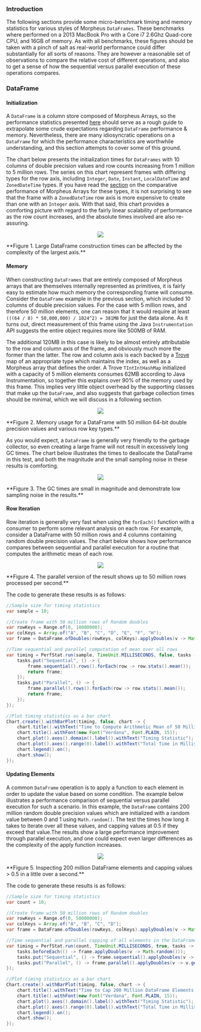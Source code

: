 ### Introduction

The following sections provide some micro-benchmark timing and memory statistics for various 
styles of Morpheus `DataFrames`. These benchmarks where performed on a 2013 MacBook Pro with a 
Core i7 2.6Ghz Quad-core CPU, and 16GB of memory. As with all benchmarks, these figures should 
be taken with a pinch of salt as real-world performance could differ substantially for all sorts 
of reasons. They are however a reasonable set of observations to compare the relative cost of 
different operations, and also to get a sense of how the sequential versus parallel execution 
of these operations compares.

### DataFrame
#### Initialization

A `DataFrame` is a column store composed of Morpheus Arrays, so the performance statistics presented
[here](./arrays) should serve as a rough guide to extrapolate some crude expectations regarding 
`DataFrame` performance & memory. Nevertheless, there are many idiosyncratic operations on a `DataFrame`
for which the performance characteristics are worthwhile understanding, and this section attempts to
cover some of this ground.

The chart below presents the initialization times for `DataFrames` with 10 columns of double precision
values and row counts increasing from 1 million to 5 million rows. The series on this chart represent 
frames with differing types for the row axis, including `Integer`, `Date`, `Instant`, `LocalDateTime` 
and `ZonedDateTime` types. If you have read the [section](./arrays) on the comparative performance 
of Morpheus Arrays for these types, it is not surprising to see that the frame with a `ZonedDateTime` 
row axis is more expensive to create than one with an `Integer` axis. With that said, this chart
provides a comforting picture with regard to the fairly linear scalability of performance as the 
row count increases, and the absolute times involved are also re-assuring.

<p align="center">
    <img class="chart img-fluid" src="/images/morpheus/frame/data-frame-init-times.png"/>
</p>
**Figure 1. Large DataFrame construction times can be affected by the complexity of the largest axis.**

#### Memory

When constructing `DataFrames` that are entirely composed of Morpheus arrays that are themselves
internally represented as primitives, it is fairly easy to estimate how much memory the corresponding 
frame will consume. Consider the `DataFrame` example in the previous section, which included 10 columns
of double precision values. For the case with 5 million rows, and therefore 50 million elements, one 
can reason that it would require at least `(((64 / 8) * 50,000,000) / 1024^2) = 381MB` for just the 
data alone. As it turns out, direct measurement of this frame using the Java `Instrumentation` API 
suggests the entire object requires more like 500MB of RAM. 

The additional 120MB in this case is likely to be almost entirely attributable to the row and column 
axis of the frame, and obviously much more the former than the latter. The row and column axis is 
each backed by a [Trove](http://trove.starlight-systems.com/) map of an appropriate type which maintains 
the index, as well as a Morpheus array that defines the order. A Trove `TIntIntHashMap` initialized with 
a capacity of 5 million elements consumes 62MB according to Java Instrumentation, so together this 
explains over 90% of the memory used by this frame. This implies very little object overhead by the 
supporting classes that make up the `DataFrame`, and also suggests that garbage collection times 
should be minimal, which we will discuss in a following section.

<p align="center">
    <img class="chart img-fluid" src="/images/morpheus/frame/data-frame-memory.png"/>
</p>
**Figure 2. Memory usage for a DataFrame with 50 million 64-bit double precision values and various row key types.** 

As you would expect, a `DataFrame` is generally very friendly to the garbage collector, so even creating 
a large frame will not result in excessively long GC times. The chart below illustrates the times to 
deallocate the DataFrame in this test, and both the magnitude and the small sampling noise in these
results is comforting.

<p align="center">
    <img class="chart img-fluid" src="/images/morpheus/frame/data-frame-gc-times.png"/>
</p>
**Figure 3. The GC times are small in magnitude and demonstrate low sampling noise in the results.** 

#### Row Iteration

Row iteration is generally very fast when using the `forEach()` function with a consumer to perform 
some relevant analysis on each row. For example, consider a DataFrame with 50 million rows and 4 
columns containing random double precision values. The chart below shows how performance compares 
between sequential and parallel execution for a routine that computes the arithmetic mean of each row. 

<p align="center">
    <img class="chart img-fluid" src="/images/morpheus/frame/data-frame-row-iteration.png"/>
</p>
**Figure 4. The parallel version of the result shows up to 50 million rows processed per second.** 

The code to generate these results is as follows:

<?prettify?>
```java
//Sample size for timing statistics
var sample = 10;

//Create frame with 50 million rows of Random doubles
var rowKeys = Range.of(0, 10000000);
var colKeys = Array.of("A", "B", "C", "D", "E", "F", "H");
var frame = DataFrame.ofDoubles(rowKeys, colKeys).applyDoubles(v -> Math.random());

//Time sequential and parallel computation of mean over all rows
var timing = PerfStat.run(sample, TimeUnit.MILLISECONDS, false, tasks -> {
    tasks.put("Sequential", () -> {
        frame.sequential().rows().forEach(row -> row.stats().mean());
        return frame;
    });
    tasks.put("Parallel", () -> {
        frame.parallel().rows().forEach(row -> row.stats().mean());
        return frame;
    });
});

//Plot timing statistics as a bar chart
Chart.create().withBarPlot(timing, false, chart -> {
    chart.title().withText("Time to Compute Arithmetic Mean of 50 Million rows (Sample 10 times)");
    chart.title().withFont(new Font("Verdana", Font.PLAIN, 15));
    chart.plot().axes().domain().label().withText("Timing Statistic");
    chart.plot().axes().range(0).label().withText("Total Time in Milliseconds");
    chart.legend().on();
    chart.show();
});
```

#### Updating Elements

A common `DataFrame` operation is to apply a function to each element in order to update the value based on 
some condition. The example below illustrates a performance comparison of sequential versus parallel execution for
such a scenario. In this example, the `DataFrame` contains 200 million random double precision values which are
initialized with a random value between 0 and 1 using `Math.random()`. The test the times how long it takes
to iterate over all these values, and capping values at 0.5 if they exceed that value.The results show a large 
performance improvement through parallel execution, and one could expect even larger differences as the 
complexity of the apply function increases.

<p align="center">
    <img class="chart img-fluid" src="/images/morpheus/frame/data-frame-apply-doubles.png"/>
</p>
**Figure 5. Inspecting 200 million DataFrame elements and capping values > 0.5 in a little over a second.** 

The code to generate these results is as follows:

<?prettify?>
```java
//Sample size for timing statistics
var count = 10;

//Create frame with 50 million rows of Random doubles
var rowKeys = Range.of(0, 50000000);
var colKeys = Array.of("A", "B", "C", "D");
var frame = DataFrame.ofDoubles(rowKeys, colKeys).applyDoubles(v -> Math.random());

//Time sequential and parallel capping of all elements in the DataFrame
var timing = PerfStat.run(count, TimeUnit.MILLISECONDS, true, tasks -> {
    tasks.beforeEach(() -> frame.applyDoubles(v -> Math.random()));
    tasks.put("Sequential", () -> frame.sequential().applyDoubles(v -> v.getDouble() > 0.5 ? 0.5 : v.getDouble()));
    tasks.put("Parallel", () -> frame.parallel().applyDoubles(v -> v.getDouble() > 0.5 ? 0.5 : v.getDouble()));
});

//Plot timing statistics as a bar chart
Chart.create().withBarPlot(timing, false, chart -> {
    chart.title().withText("Time to Cap 200 Million DataFrame Elements (Sample 10 times)");
    chart.title().withFont(new Font("Verdana", Font.PLAIN, 15));
    chart.plot().axes().domain().label().withText("Timing Statistic");
    chart.plot().axes().range(0).label().withText("Total Time in Milliseconds");
    chart.legend().on();
    chart.show();
});
```